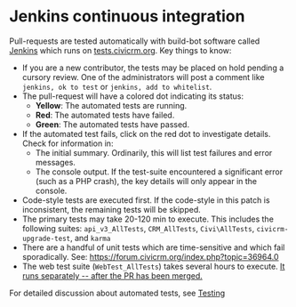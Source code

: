# Jenkins continuous integration

Pull-requests are tested automatically with build-bot software called [Jenkins](https://jenkins.io/) which runs on [tests.civicrm.org](http://tests.civicrm.org/). Key things to know:

* If you are a new contributor, the tests may be placed on hold pending a
  cursory review. One of the administrators will post a comment like
  `jenkins, ok to test` or `jenkins, add to whitelist`.
* The pull-request will have a colored dot indicating its status:
    * **Yellow**: The automated tests are running.
    * **Red**: The automated tests have failed.
    * **Green**: The automated tests have passed.
* If the automated test fails, click on the red dot to investigate details. Check for information in:
    * The initial summary. Ordinarily, this will list test failures and error messages.
    * The console output. If the test-suite encountered a significant error (such as a PHP crash),
      the key details will only appear in the console.
* Code-style tests are executed first. If the code-style in this patch is inconsistent, the remaining tests will be skipped.
* The primary tests may take 20-120 min to execute. This includes the following suites: `api_v3_AllTests`, `CRM_AllTests`, `Civi\AllTests`, `civicrm-upgrade-test`, and `karma`
* There are a handful of unit tests which are time-sensitive and which fail sporadically. See: https://forum.civicrm.org/index.php?topic=36964.0
* The web test suite (`WebTest_AllTests`) takes several hours to execute. [It runs separately -- after the PR has been merged.](https://test.civicrm.org/job/CiviCRM-WebTest-Matrix/)

For detailed discussion about automated tests, see [Testing](/testing/setup.md)
